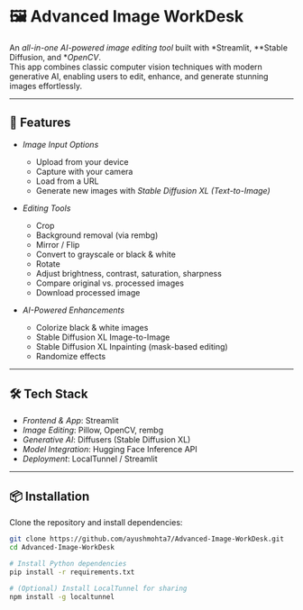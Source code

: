 # 🖼 Advanced Image WorkDesk  

An *all-in-one AI-powered image editing tool* built with *Streamlit, **Stable Diffusion, and **OpenCV*.  
This app combines classic computer vision techniques with modern generative AI, enabling users to edit, enhance, and generate stunning images effortlessly.  

---

## 🚀 Features  

- *Image Input Options*  
  - Upload from your device  
  - Capture with your camera  
  - Load from a URL  
  - Generate new images with *Stable Diffusion XL (Text-to-Image)*  

- *Editing Tools*  
  - Crop  
  - Background removal (via rembg)  
  - Mirror / Flip  
  - Convert to grayscale or black & white  
  - Rotate  
  - Adjust brightness, contrast, saturation, sharpness  
  - Compare original vs. processed images  
  - Download processed image  

- *AI-Powered Enhancements*  
  - Colorize black & white images  
  - Stable Diffusion XL Image-to-Image  
  - Stable Diffusion XL Inpainting (mask-based editing)  
  - Randomize effects  

---

## 🛠 Tech Stack  

- *Frontend & App*: Streamlit  
- *Image Editing*: Pillow, OpenCV, rembg  
- *Generative AI*: Diffusers (Stable Diffusion XL)  
- *Model Integration*: Hugging Face Inference API  
- *Deployment*: LocalTunnel / Streamlit  

---

## 📦 Installation  

Clone the repository and install dependencies:  

```bash
git clone https://github.com/ayushmohta7/Advanced-Image-WorkDesk.git
cd Advanced-Image-WorkDesk

# Install Python dependencies
pip install -r requirements.txt

# (Optional) Install LocalTunnel for sharing
npm install -g localtunnel
